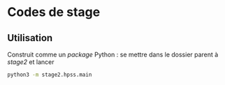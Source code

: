 # Codes de stage

## Utilisation
Construit comme un *package* Python : se mettre dans le dossier parent à *stage2* et lancer 

```bash
python3 -m stage2.hpss.main
```